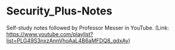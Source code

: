 # Security_Plus-Notes
Self-study notes followed by Professor Messer in YouTube.
(Link: https://www.youtube.com/playlist?list=PLG49S3nxzAnnVhoAaL4B6aMFDQ8_gdxAy)
